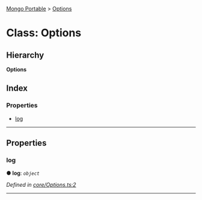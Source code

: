 [Mongo Portable](../README.md) > [Options](../classes/options.md)

# Class: Options

## Hierarchy

**Options**

## Index

### Properties

* [log](options.md#log)

---

## Properties

<a id="log"></a>

###  log

**● log**: *`object`*

*Defined in [core/Options.ts:2](https://github.com/EastolfiWebDev/MongoPortable/blob/d5d3826/src/core/Options.ts#L2)*

___

